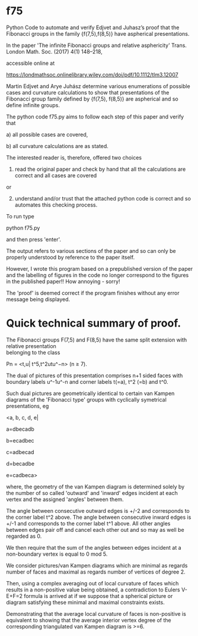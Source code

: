 # f75
Python Code to automate and verify Edjvet and Juhasz’s proof that the 
Fibonacci groups in the family {f(7,5),f(8,5)} have aspherical presentations.

In the paper 'The infinite Fibonacci groups and relative asphericity' 
Trans. London Math. Soc. (2017) 4(1) 148–218, 

accessible online at

https://londmathsoc.onlinelibrary.wiley.com/doi/pdf/10.1112/tlm3.12007

Martin Edjvet and Arye Juhász determine various enumerations of 
possible cases and curvature calculations to show that presentations of the 
Fibonacci group family defined by {f(7,5), f(8,5)} are aspherical
 and so define infinite groups. 

The python code f75.py aims to follow each step of this  paper
and verify that 

a) all possible cases are covered, 

b) all curvature calculations are as stated.

The interested reader is, therefore, offered two choices 

1) read the original paper and check by hand that all 
the calculations are correct and all cases are covered 

or

2) understand and/or trust that the attached python 
code is correct and so automates this checking process.

To run type 

 python f75.py 

and then press 'enter'.

The output refers to various sections of the paper
and so can only be properly understood by reference to the 
paper itself. 

However, I wrote this program based on a prepublished 
version of the paper and the labelling of figures in
the code no longer correspond to the figures in the
published paper!! How annoying - sorry!

The 'proof' is deemed correct if the program finishes
without any error message being displayed.

# Quick technical summary of proof.

The Fibonacci groups F(7,5) and F(8,5) have the 
same split extension with relative presentation  
belonging to the class 

Pn = <t,u| t^5,t^2utu^−n> (n ≥ 7).

The dual of pictures of this presentation comprises 
n+1 sided faces with boundary labels u^-1u^-n and 
corner labels t(=a), t^2 (=b) and t^0.

Such dual pictures are geometrically identical to 
certain van Kampen diagrams of the 'Fibonacci type' groups 
with cyclically symetrical presentations, eg

<a, b, c, d, e|

a=dbecadb

b=ecadbec

c=adbecad

d=becadbe

e=cadbeca>

where, the geometry of the van Kampen diagram 
is determined solely by the number of so called 
'outward' and 'inward' edges incident at each vertex 
and the assigned 'angles' between them. 

The angle between consecutive outward edges is +/-2 and 
corresponds to the corner label t^2 above. 
The angle between consecutive inward edges is +/-1 
and corresponds to the corner label t^1 above. 
All other angles between edges pair off and cancel 
each other out and so may as well be regarded as 0. 

We then require that the sum of the angles between 
edges incident at a non-boundary vertex is equal 
to 0 mod 5.

We consider pictures/van Kampen diagrams which are 
minimal as regards number of faces and maximal as 
regards number of vertices of degree 2.

Then, using a complex averaging out of local 
curvature of faces which results in a non-positive
value being obtained,  a contradiction to 
Eulers V-E+F=2 formula is arrived at if we suppose
that a spherical picture or diagram satisfying these 
minimal and maximal constraints exists.

Demonstrating that the average local curvature of 
faces is non-positive is equivalent to showing that 
the average interior vertex degree of the 
corresponding triangulated van Kampen diagram is >=6.
